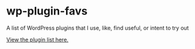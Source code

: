 wp-plugin-favs
==============

A list of WordPress plugins that I use, like, find useful, or intent to try out

[View the plugin list here.](http://bonny.github.io/wp-plugin-favs/)
